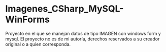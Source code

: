 # Imagenes_CSharp_MySQL-WinForms

Proyecto en el que se manejan datos de tipo IMAGEN con windows form y mysql. 
El proyecto no es de mi autoría, derechos reservados a su creador original o a quien corresponda.

